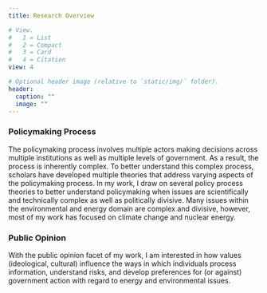 ```yaml
---
title: Research Overview 

# View.
#   1 = List
#   2 = Compact
#   3 = Card
#   4 = Citation
view: 4

# Optional header image (relative to `static/img/` folder).
header:
  caption: ""
  image: ""
---
```


### Policymaking Process 

The policymaking process involves multiple actors making decisions across multiple institutions as well as multiple levels of government. As a result, the process is inherently complex. To better understand this complex process, scholars have developed multiple theories that address varying aspects of the policymaking process. In my work, I draw on several policy process theories to better understand policymaking when issues are scientifically and technically complex as well as politically divisive. Many issues within the environmental and energy domain are complex and divisive, however, most of my work has focused on climate change and nuclear energy. 

### Public Opinion 

With the public opinion facet of my work, I am interested in how values (ideological, cultural) influence the ways in which individuals process information, understand risks, and develop preferences for (or against) government action with regard to energy and environmental issues.






